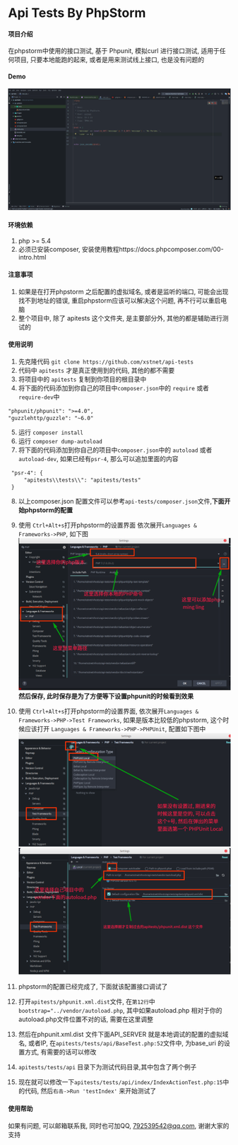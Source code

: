 # Api Tests By PhpStorm

#### 项目介绍
在phpstorm中使用的接口测试, 基于 Phpunit, 模拟curl 进行接口测试, 适用于任何项目, 只要本地能跑的起来, 或者是用来测试线上接口, 也是没有问题的

#### Demo
![demo][1]

#### 环境依赖
1. php >= 5.4
2. 必须已安装composer, 安装使用教程https://docs.phpcomposer.com/00-intro.html

#### 注意事项
1. 如果是在打开phpstorm 之后配置的虚拟域名, 或者是监听的端口, 可能会出现找不到地址的错误, 重启phpstorm应该可以解决这个问题, 再不行可以重启电脑
2. 整个项目中, 除了 apitests 这个文件夹, 是主要部分外, 其他的都是辅助进行测试的


#### 使用说明
1. 先克隆代码 `git clone https://github.com/xstnet/api-tests`
2. 代码中 `apitests` 才是真正使用到的代码, 其他的都不需要
3. 将项目中的 `apitests` 复制到你项目的根目录中
4. 将下面的代码添加到你自己的项目中`composer.json`中的 `require` 或者 `require-dev`中
 ```
 "phpunit/phpunit": ">=4.0",
 "guzzlehttp/guzzle": "~6.0"
 ```

5. 运行 `composer install`
6. 运行 `composer dump-autoload`
7. 将下面的代码添加到你自己的项目中`composer.json`中的 `autoload` 或者 `autoload-dev`, 如果已经有`psr-4`, 那么可以追加里面的内容

 ```
  "psr-4": {
      "apitests\\tests\\": "apitests/tests"
  }
 ```
8. 以上composer.json 配置文件可以参考`api-tests/composer.json`文件,**下面开始phpstorm的配置**
9. 使用 `Ctrl+Alt+s`打开phpstorm的设置界面 依次展开`Languages & Frameworks->PHP`, 如下图![phstrom设置PHP环境变量][2] 
     **然后保存, 此时保存是为了方便等下设置phpunit的时候看到效果**

10. 使用 `Ctrl+Alt+s`打开phpstorm的设置界面, 依次展开`Languages & Frameworks->PHP->Test Frameworks`, 如果是版本比较低的phpstorm, 这个时候应该打开 `Languages & Frameworks->PHP->PHPUnit`, 配置如下图中![此处输入图片的描述][3]![此处输入图片的描述][4]
11. phpstorm的配置已经完成了, 下面就该配置接口调试了
12. 打开`apitests/phpunit.xml.dist`文件, 在`第12行`中`bootstrap="../vendor/autoload.php`, 其中如果autoload.php 相对于你的autoload.php文件位置不对的话, 需要在这里调整
13. 然后在phpunit.xml.dist 文件下面API_SERVER 就是本地调试的配置的虚拟域名, 或者IP, 在`apitests/tests/api/BaseTest.php:52`文件中, 为base_uri 的设置方式, 有需要的话可以修改
14. `apitests/tests/api` 目录下为测试代码目录,其中包含了两个例子
15. 现在就可以修改一下`apitests/tests/api/index/IndexActionTest.php:15`中的代码, 然后`右击->Run 'testIndex'` 来开始测试了

#### 使用帮助
如果有问题, 可以邮箱联系我, 同时也可加QQ, 792539542@qq.com, 谢谢大家的支持


  [1]: https://raw.githubusercontent.com/xstnet/api-tests/master/images/demo.gif
  [2]: https://raw.githubusercontent.com/xstnet/api-tests/master/images/step-1.png
  [3]: https://raw.githubusercontent.com/xstnet/api-tests/master/images/step-2.png
  [4]: https://raw.githubusercontent.com/xstnet/api-tests/master/images/step-3.png